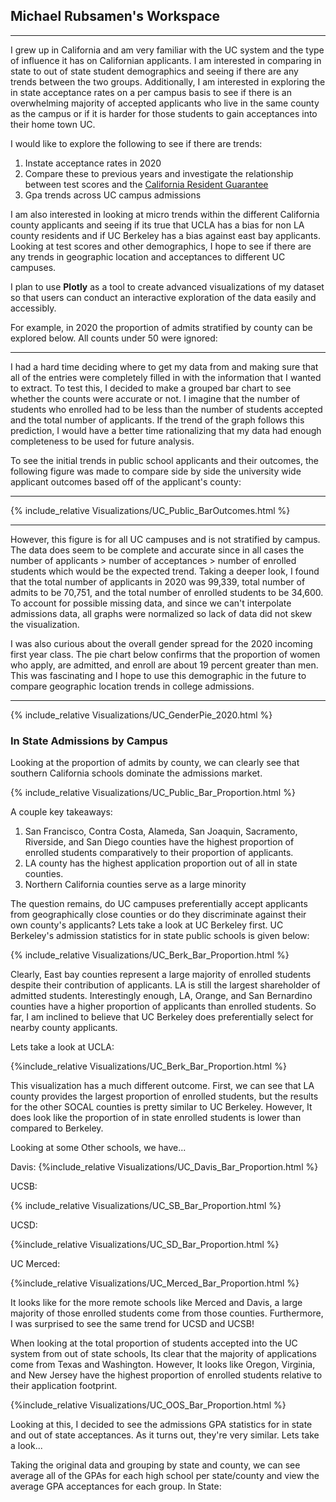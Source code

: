 ## Michael Rubsamen's Workspace

---

I grew up in California and am very familiar with the UC system and the type of influence it has on Californian applicants. I am interested in comparing in state to out of state student demographics and seeing if there are any trends between the two groups. Additionally, I am interested in exploring the in state acceptance rates on a per campus basis to see if there is an overwhelming majority of accepted applicants who live in the same county as the campus or if it is harder for those students to gain acceptances into their home town UC.



I would like to explore the following to see if there are trends:



1. Instate acceptance rates in 2020
2. Compare these to previous years and investigate the relationship between test scores and the [California Resident Guarantee](https://admission.universityofcalifornia.edu/admission-requirements/freshman-requirements/california-residents/)
3. Gpa trends across UC campus admissions

I am also interested in looking at micro trends within the different California county applicants and seeing if its true that UCLA has a bias for non LA county residents and if UC Berkeley has a bias against east bay applicants. Looking at test scores and other demographics, I hope to see if there are any trends in geographic location and acceptances to different UC campuses.


I plan to use **Plotly** as a tool to create advanced visualizations of my dataset so that users can conduct an interactive exploration of the data easily and accessibly.

For example, in 2020 the proportion of admits stratified by county can be explored below. All counts under 50 were ignored:






---

I had a hard time deciding where to get my data from and making sure that all of the entries were completely filled in with the information that I wanted to extract. To test this, I decided to make a grouped bar chart to see whether the counts were accurate or not. I imagine that the number of students who enrolled had to be less than the number of students accepted and the total number of applicants. If the trend of the graph follows this prediction, I would have a better time rationalizing that my data had enough completeness to be used for future analysis. 

To see the initial trends in public school applicants and their outcomes, the following figure was made to compare side by side the university wide applicant outcomes based off of the applicant's county:

---

{%  include_relative Visualizations/UC_Public_BarOutcomes.html  %}

---

However, this figure is for all UC campuses and is not stratified by campus. The data does seem to be complete and accurate since in all cases the number of applicants > number of acceptances > number of enrolled students which would be the expected trend. Taking a deeper look, I found that the total number of applicants in 2020 was 99,339, total number of admits to be 70,751, and the total number of enrolled students to be 34,600. To account for possible missing data, and since we can't interpolate admissions data, all graphs were normalized so lack of data did not skew the visualization. 

I was also curious about the overall gender spread for the 2020 incoming first year class. The pie chart below confirms that the proportion of women who apply, are admitted, and enroll are about 19 percent greater than men. This was fascinating and I hope to use this demographic in the future to compare geographic location trends in college admissions.

---

{%  include_relative Visualizations/UC_GenderPie_2020.html  %}

### In State Admissions by Campus 

Looking at the proportion of admits by county, we can clearly see that southern California schools dominate the admissions market.

{%  include_relative Visualizations/UC_Public_Bar_Proportion.html  %}

A couple key takeaways:

1. San Francisco, Contra Costa, Alameda, San Joaquin, Sacramento, Riverside, and San Diego counties have the highest proportion of enrolled students comparatively to their proportion of applicants.
2. LA county has the highest application proportion out of all in state counties.
3. Northern California counties serve as a large minority

The question remains, do UC campuses preferentially accept applicants from geographically close counties or do they discriminate against their own county's applicants? Lets take a look at UC Berkeley first. UC Berkeley's admission statistics for in state public schools is given below:

{% include_relative Visualizations/UC_Berk_Bar_Proportion.html  %}

Clearly, East bay counties represent a large majority of enrolled students despite their contribution of applicants. LA is still the largest shareholder of admitted students. Interestingly enough, LA, Orange, and San Bernardino counties have a higher proportion of applicants than enrolled students. So far, I am inclined to believe that UC Berkeley does preferentially select for nearby county applicants.

Lets take a look at UCLA: 

{%include_relative Visualizations/UC_Berk_Bar_Proportion.html %}

This visualization has a much different outcome. First, we can see that LA county provides the largest proportion of enrolled students, but the results for the other SOCAL counties is pretty similar to UC Berkeley. However, It does look like the proportion of in state enrolled students is lower than compared to Berkeley.

Looking at some Other schools, we have...

Davis:
{%include_relative Visualizations/UC_Davis_Bar_Proportion.html %}

UCSB:

{% include_relative Visualizations/UC_SB_Bar_Proportion.html %}

UCSD:

{%include_relative Visualizations/UC_SD_Bar_Proportion.html %}

UC Merced:

{%include_relative Visualizations/UC_Merced_Bar_Proportion.html %}

It looks like for the more remote schools like Merced and Davis, a large majority of those enrolled students come from those counties. Furthermore, I was surprised to see the same trend for UCSD and UCSB!

When looking at the total proportion of students accepted into the UC system from out of state schools, Its clear that the majority of applications come from Texas and Washington. However, It looks like Oregon, Virginia, and New Jersey have the highest proportion of enrolled students relative to their application footprint. 


{%include_relative Visualizations/UC_OOS_Bar_Proportion.html %}

Looking at this, I decided to see the admissions GPA statistics for in state and out of state acceptances. As it turns out, they're very similar. Lets take a look...


Taking the original data and grouping by state and county, we can see average all of the GPAs for each high school per state/county and view the average GPA acceptances for each group.
In State:


